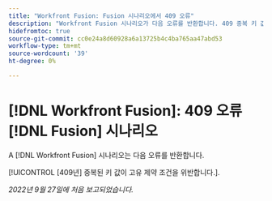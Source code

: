 ```yaml
---
title: "Workfront Fusion: Fusion 시나리오에서 409 오류"
description: "Workfront Fusion 시나리오가 다음 오류를 반환합니다. 409 중복 키 값이 고유 제약 조건을 위반합니다."
hidefromtoc: true
source-git-commit: cc0e24a8d60928a6a13725b4c4ba765aa47abd53
workflow-type: tm+mt
source-wordcount: '39'
ht-degree: 0%

---
```



# [!DNL Workfront Fusion]: 409 오류 [!DNL Fusion] 시나리오

A [!DNL Workfront Fusion] 시나리오는 다음 오류를 반환합니다.

[!UICONTROL [409년] 중복된 키 값이 고유 제약 조건을 위반합니다.].

_2022년 9월 27일에 처음 보고되었습니다._


